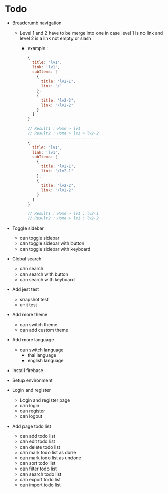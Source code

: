 # Todo

- Breadcrumb navigation
  - Level 1 and 2 have to be merge into one in case level 1 is no link and level 2 is a link not empty or slash
    - example :

      ```javascript
      {
        title: 'lv1',
        link: 'lv1',
        subItems: [
          {
            title: 'lv2-1',
            link: '/'
          },
          {
            title: 'lv2-2',
            link: '/lv2-2'
          }
        ]
      }

      // Result1 : Home > lv1
      // Result2 : Home > lv1 > lv2-2
      -------------------------------
      {
        title: 'lv1',
        link: 'lv1',
        subItems: [
          {
            title: 'lv2-1',
            link: '/lv2-1'
          },
          {
            title: 'lv2-2',
            link: '/lv2-2'
          }
        ]
      }

      // Result1 : Home > lv1 : lv2-1
      // Result2 : Home > lv1 : lv2-2
      ```

- Toggle sidebar
  - can toggle sidebar
  - can toggle sidebar with button
  - can toggle sidebar with keyboard
- Global search
  - can search
  - can search with button
  - can search with keyboard
- Add jest test
  - snapshot test
  - unit test
- Add more theme
  - can switch theme
  - can add custom theme
- Add more language
  - can switch language
    - thai language
    - english language
- Install firebase
- Setup environment
- Login and register
  - Login and register page
  - can login
  - can register
  - can logout
- Add page todo list
  - can add todo list
  - can edit todo list
  - can delete todo list
  - can mark todo list as done
  - can mark todo list as undone
  - can sort todo list
  - can filter todo list
  - can search todo list
  - can export todo list
  - can import todo list

